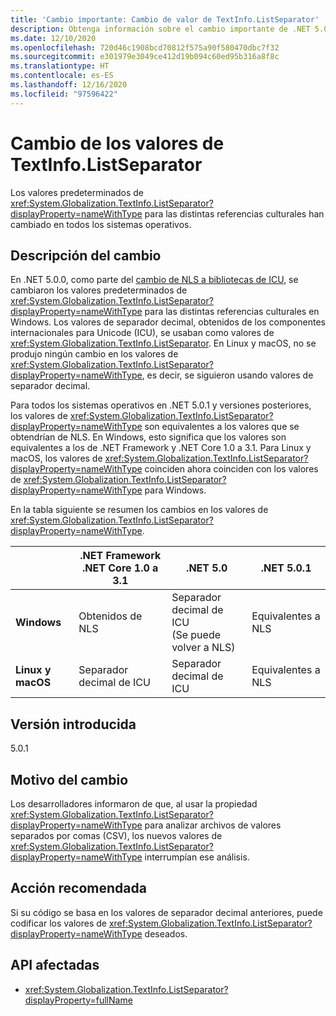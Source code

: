 ```yaml
---
title: 'Cambio importante: Cambio de valor de TextInfo.ListSeparator'
description: Obtenga información sobre el cambio importante de .NET 5.0 en el que el valor predeterminado de TextInfo.ListSeparator se ha cambiado entre las versiones 5.0 y 5.0.1.
ms.date: 12/10/2020
ms.openlocfilehash: 720d46c1908bcd70812f575a90f580470dbc7f32
ms.sourcegitcommit: e301979e3049ce412d19b094c60ed95b316a8f8c
ms.translationtype: HT
ms.contentlocale: es-ES
ms.lasthandoff: 12/16/2020
ms.locfileid: "97596422"
---
```

# <a name="textinfolistseparator-values-changed"></a>Cambio de los valores de TextInfo.ListSeparator

Los valores predeterminados de <xref:System.Globalization.TextInfo.ListSeparator?displayProperty=nameWithType> para las distintas referencias culturales han cambiado en todos los sistemas operativos.

## <a name="change-description"></a>Descripción del cambio

En .NET 5.0.0, como parte del [cambio de NLS a bibliotecas de ICU](icu-globalization-api.md), se cambiaron los valores predeterminados de <xref:System.Globalization.TextInfo.ListSeparator?displayProperty=nameWithType> para las distintas referencias culturales en Windows. Los valores de separador decimal, obtenidos de los componentes internacionales para Unicode (ICU), se usaban como valores de <xref:System.Globalization.TextInfo.ListSeparator>. En Linux y macOS, no se produjo ningún cambio en los valores de <xref:System.Globalization.TextInfo.ListSeparator?displayProperty=nameWithType>, es decir, se siguieron usando valores de separador decimal.

Para todos los sistemas operativos en .NET 5.0.1 y versiones posteriores, los valores de <xref:System.Globalization.TextInfo.ListSeparator?displayProperty=nameWithType> son equivalentes a los valores que se obtendrían de NLS. En Windows, esto significa que los valores son equivalentes a los de .NET Framework y .NET Core 1.0 a 3.1. Para Linux y macOS, los valores de <xref:System.Globalization.TextInfo.ListSeparator?displayProperty=nameWithType> coinciden ahora coinciden con los valores de <xref:System.Globalization.TextInfo.ListSeparator?displayProperty=nameWithType> para Windows.

En la tabla siguiente se resumen los cambios en los valores de <xref:System.Globalization.TextInfo.ListSeparator?displayProperty=nameWithType>.

| | .NET Framework<br/>.NET Core 1.0 a 3.1 | .NET 5.0 | .NET 5.0.1 |
-|-|-|-
| **Windows** | Obtenidos de NLS | Separador decimal de ICU<br/>(Se puede volver a NLS) | Equivalentes a NLS |
| **Linux y macOS** | Separador decimal de ICU | Separador decimal de ICU | Equivalentes a NLS |

## <a name="version-introduced"></a>Versión introducida

5.0.1

## <a name="reason-for-change"></a>Motivo del cambio

Los desarrolladores informaron de que, al usar la propiedad <xref:System.Globalization.TextInfo.ListSeparator?displayProperty=nameWithType> para analizar archivos de valores separados por comas (CSV), los nuevos valores de <xref:System.Globalization.TextInfo.ListSeparator?displayProperty=nameWithType> interrumpían ese análisis.

## <a name="recommended-action"></a>Acción recomendada

Si su código se basa en los valores de separador decimal anteriores, puede codificar los valores de <xref:System.Globalization.TextInfo.ListSeparator?displayProperty=nameWithType> deseados.

## <a name="affected-apis"></a>API afectadas

- <xref:System.Globalization.TextInfo.ListSeparator?displayProperty=fullName>

<!--

#### Category

- Globalization

### Affected APIs

- `P:System.Globalization.TextInfo.ListSeparator`

-->
